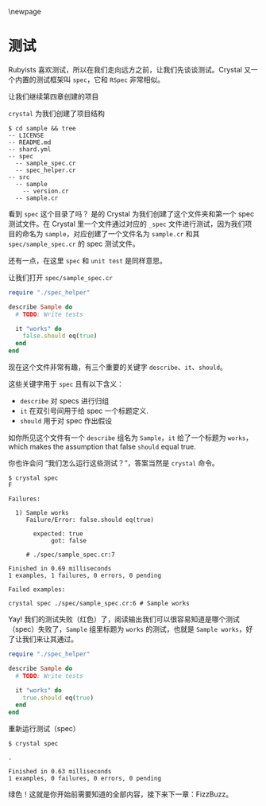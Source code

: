 \newpage

# 测试

Rubyists 喜欢测试，所以在我们走向远方之前，让我们先谈谈测试。Crystal 又一个内置的测试框架叫 `spec`，它和 `RSpec` 非常相似。

让我们继续第四章创建的项目

`crystal` 为我们创建了项目结构

    $ cd sample && tree
    -- LICENSE
    -- README.md
    -- shard.yml
    -- spec
      -- sample_spec.cr
      -- spec_helper.cr
    -- src
      -- sample
        -- version.cr
      -- sample.cr

看到 `spec` 这个目录了吗？ 是的 Crystal 为我们创建了这个文件夹和第一个 spec 测试文件。在 Crystal 里一个文件通过对应的 `_spec` 文件进行测试，因为我们项目的命名为 `sample`，对应创建了一个文件名为 `sample.cr` 和其 `spec/sample_spec.cr` 的 spec 测试文件。

还有一点，在这里 `spec` 和 `unit test` 是同样意思。

让我们打开 `spec/sample_spec.cr`

```ruby
require "./spec_helper"

describe Sample do
  # TODO: Write tests

  it "works" do
    false.should eq(true)
  end
end
```

现在这个文件非常有趣，有三个重要的关键字 `describe`、`it`、`should`。

这些关键字用于 `spec` 且有以下含义：

- `describe` 对 specs 进行归组
- `it` 在双引号间用于给 spec 一个标题定义.
- `should` 用于对 spec 作出假设

如你所见这个文件有一个 `describe` 组名为 `Sample`，`it` 给了一个标题为 `works`， which makes the
assumption that false `should` equal true.

你也许会问 “我们怎么运行这些测试？”，答案当然是 `crystal` 命令。

    $ crystal spec
    F

    Failures:

      1) Sample works
         Failure/Error: false.should eq(true)

           expected: true
                got: false

         # ./spec/sample_spec.cr:7

    Finished in 0.69 milliseconds
    1 examples, 1 failures, 0 errors, 0 pending

    Failed examples:

    crystal spec ./spec/sample_spec.cr:6 # Sample works

Yay! 我们的测试失败（红色）了，阅读输出我们可以很容易知道是哪个测试（spec）失败了，`Sample` 组里标题为 `works` 的测试，也就是 `Sample works`，好了让我们来让其通过。

```ruby
require "./spec_helper"

describe Sample do
  # TODO: Write tests

  it "works" do
    true.should eq(true)
  end
end
```

重新运行测试（spec）

    $ crystal spec

    .

    Finished in 0.63 milliseconds
    1 examples, 0 failures, 0 errors, 0 pending

绿色！这就是你开始前需要知道的全部内容，接下来下一章：FizzBuzz。
